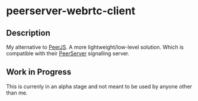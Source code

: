 # peerserver-webrtc-client

## Description

My alternative to [PeerJS](https://peerjs.com/). A more lightweight/low-level solution. Which is compatible with their [PeerServer](https://github.com/peers/peerjs-server) signalling server.

## Work in Progress

This is currenly in an alpha stage and not meant to be used by anyone other than me.
